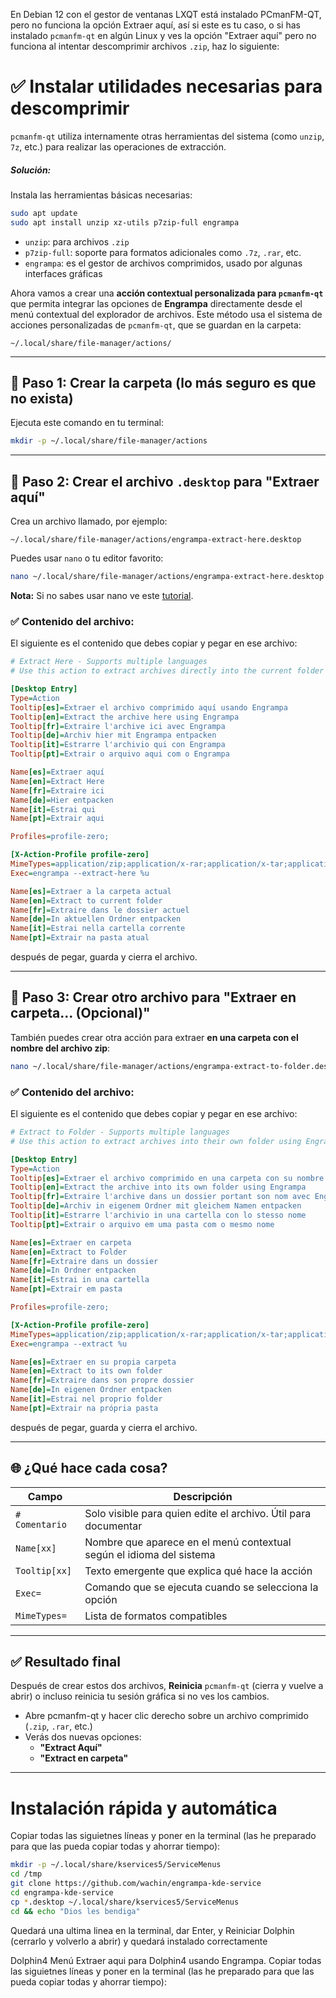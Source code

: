 En Debian 12 con el gestor de ventanas LXQT está instalado PCmanFM-QT, pero no funciona la opción Extraer aquí, así si este es tu caso, o si has instalado `pcmanfm-qt` en algún Linux y ves la opción "Extraer aquí" pero no funciona al intentar descomprimir archivos `.zip`, haz lo siguiente:

# ✅ Instalar utilidades necesarias para descomprimir
`pcmanfm-qt` utiliza internamente otras herramientas del sistema (como `unzip`, `7z`, etc.) para realizar las operaciones de extracción.

##### Solución:
Instala las herramientas básicas necesarias:

```bash
sudo apt update
sudo apt install unzip xz-utils p7zip-full engrampa
```

- `unzip`: para archivos `.zip`
- `p7zip-full`: soporte para formatos adicionales como `.7z`, `.rar`, etc.
- `engrampa`: es el gestor de archivos comprimidos, usado por algunas interfaces gráficas

Ahora vamos a crear una **acción contextual personalizada para `pcmanfm-qt`** que permita integrar las opciones de **Engrampa** directamente desde el menú contextual del explorador de archivos. Este método usa el sistema de acciones personalizadas de `pcmanfm-qt`, que se guardan en la carpeta:

```
~/.local/share/file-manager/actions/
```

---

## 📁 Paso 1: Crear la carpeta (lo más seguro es que no exista)

Ejecuta este comando en tu terminal:

```bash
mkdir -p ~/.local/share/file-manager/actions
```

---

## 📄 Paso 2: Crear el archivo `.desktop` para "Extraer aquí"

Crea un archivo llamado, por ejemplo:

```
~/.local/share/file-manager/actions/engrampa-extract-here.desktop
```

Puedes usar `nano` o tu editor favorito:

```bash
nano ~/.local/share/file-manager/actions/engrampa-extract-here.desktop
```
**Nota:** Si no sabes usar nano ve este [tutorial](https://facilitarelsoftwarelibre.blogspot.com/2024/08/como-usar-nano-en-linux.html).

### ✅ Contenido del archivo:

El siguiente es el contenido que debes copiar y pegar en ese archivo:

```ini
# Extract Here - Supports multiple languages
# Use this action to extract archives directly into the current folder using Engrampa

[Desktop Entry]
Type=Action
Tooltip[es]=Extraer el archivo comprimido aquí usando Engrampa
Tooltip[en]=Extract the archive here using Engrampa
Tooltip[fr]=Extraire l'archive ici avec Engrampa
Tooltip[de]=Archiv hier mit Engrampa entpacken
Tooltip[it]=Estrarre l'archivio qui con Engrampa
Tooltip[pt]=Extrair o arquivo aqui com o Engrampa

Name[es]=Extraer aquí
Name[en]=Extract Here
Name[fr]=Extraire ici
Name[de]=Hier entpacken
Name[it]=Estrai qui
Name[pt]=Extrair aqui

Profiles=profile-zero;

[X-Action-Profile profile-zero]
MimeTypes=application/zip;application/x-rar;application/x-tar;application/x-bzip2;application/x-7z-compressed;application/x-java-archive;application/x-deb;application/x-cd-image;
Exec=engrampa --extract-here %u

Name[es]=Extraer a la carpeta actual
Name[en]=Extract to current folder
Name[fr]=Extraire dans le dossier actuel
Name[de]=In aktuellen Ordner entpacken
Name[it]=Estrai nella cartella corrente
Name[pt]=Extrair na pasta atual
```

después de pegar, guarda y cierra el archivo.

---

## 📄 Paso 3: Crear otro archivo para "Extraer en carpeta... (Opcional)"

También puedes crear otra acción para extraer **en una carpeta con el nombre del archivo zip**:

```bash
nano ~/.local/share/file-manager/actions/engrampa-extract-to-folder.desktop
```

### ✅ Contenido del archivo:
El siguiente es el contenido que debes copiar y pegar en ese archivo:

```ini
# Extract to Folder - Supports multiple languages
# Use this action to extract archives into their own folder using Engrampa

[Desktop Entry]
Type=Action
Tooltip[es]=Extraer el archivo comprimido en una carpeta con su nombre usando Engrampa
Tooltip[en]=Extract the archive into its own folder using Engrampa
Tooltip[fr]=Extraire l'archive dans un dossier portant son nom avec Engrampa
Tooltip[de]=Archiv in eigenem Ordner mit gleichem Namen entpacken
Tooltip[it]=Estrarre l'archivio in una cartella con lo stesso nome
Tooltip[pt]=Extrair o arquivo em uma pasta com o mesmo nome

Name[es]=Extraer en carpeta
Name[en]=Extract to Folder
Name[fr]=Extraire dans un dossier
Name[de]=In Ordner entpacken
Name[it]=Estrai in una cartella
Name[pt]=Extrair em pasta

Profiles=profile-zero;

[X-Action-Profile profile-zero]
MimeTypes=application/zip;application/x-rar;application/x-tar;application/x-bzip2;application/x-7z-compressed;application/x-java-archive;application/x-deb;application/x-cd-image;
Exec=engrampa --extract %u

Name[es]=Extraer en su propia carpeta
Name[en]=Extract to its own folder
Name[fr]=Extraire dans son propre dossier
Name[de]=In eigenen Ordner entpacken
Name[it]=Estrai nel proprio folder
Name[pt]=Extrair na própria pasta
```

después de pegar, guarda y cierra el archivo.

---

## 🌐 ¿Qué hace cada cosa?

| Campo | Descripción |
|-------|-------------|
| `# Comentario` | Solo visible para quien edite el archivo. Útil para documentar |
| `Name[xx]` | Nombre que aparece en el menú contextual según el idioma del sistema |
| `Tooltip[xx]` | Texto emergente que explica qué hace la acción |
| `Exec=` | Comando que se ejecuta cuando se selecciona la opción |
| `MimeTypes=` | Lista de formatos compatibles |

---

## ✅ Resultado final

Después de crear estos dos archivos, **Reinicia** `pcmanfm-qt` (cierra y vuelve a abrir) o incluso reinicia tu sesión gráfica si no ves los cambios.

- Abre pcmanfm-qt y hacer clic derecho sobre un archivo comprimido (`.zip`, `.rar`, etc.)
- Verás dos nuevas opciones:
  - **"Extract Aquí"**
  - **"Extract en carpeta"**

---

# Instalación rápida y automática

Copiar todas las siguietnes líneas y poner en la terminal (las he preparado para que las pueda copiar todas y ahorrar tiempo):

```bash
mkdir -p ~/.local/share/kservices5/ServiceMenus
cd /tmp
git clone https://github.com/wachin/engrampa-kde-service
cd engrampa-kde-service
cp *.desktop ~/.local/share/kservices5/ServiceMenus
cd && echo "Dios les bendiga"
```

Quedará una ultima linea en la terminal, dar Enter, y Reiniciar Dolphin (cerrarlo y volverlo a abrir) y quedará instalado correctamente

Dolphin4 Menú Extraer aqui para Dolphin4 usando Engrampa. Copiar todas las siguietnes líneas y poner en la terminal (las he preparado para que las pueda copiar todas y ahorrar tiempo):
